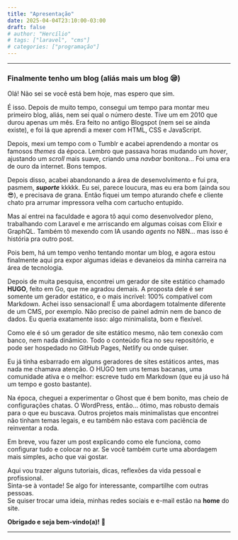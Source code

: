 ```yaml
---
title: "Apresentação"
date: 2025-04-04T23:10:00-03:00
draft: false
# author: "Hercílio"
# tags: ["laravel", "cms"]
# categories: ["programação"]
---
```


---
### Finalmente tenho um blog (aliás mais um blog 😪)

Olá! Não sei se você está bem hoje, mas espero que sim.

É isso. Depois de muito tempo, consegui um tempo para montar meu primeiro blog, aliás, nem sei qual o número deste. Tive um em 2010 que durou apenas um mês. Era feito no antigo Blogspot (nem sei se ainda existe), e foi lá que aprendi a mexer com HTML, CSS e JavaScript.

Depois, mexi um tempo com o Tumblr e acabei aprendendo a montar os famosos *themes* da época. Lembro que passava horas mudando um *hover*, ajustando um *scroll* mais suave, criando uma *navbar* bonitona… Foi uma era de ouro da internet. Bons tempos.


Depois disso, acabei abandonando a área de desenvolvimento e fui pra, pasmem, **_suporte_** kkkkk. Eu sei, parece loucura, mas eu era bom (ainda sou 😎), e precisava de grana. Então fiquei um tempo aturando chefe e cliente chato pra arrumar impressora velha com cartucho entupido.

Mas aí entrei na faculdade e agora tô aqui como desenvolvedor pleno, trabalhando com Laravel e me arriscando em algumas coisas com Elixir e GraphQL. Também tô mexendo com IA usando *agents* no N8N... mas isso é história pra outro post.

Pois bem, há um tempo venho tentando montar um blog, e agora estou finalmente aqui pra expor algumas ideias e devaneios da minha carreira na área de tecnologia.

Depois de muita pesquisa, encontrei um gerador de site estático chamado **HUGO**, feito em Go, que me agradou demais. A proposta dele é ser somente um gerador estático, e o mais incrível: 100% compatível com Markdown. Achei isso sensacional! É uma abordagem totalmente diferente de um CMS, por exemplo. Não preciso de painel admin nem de banco de dados. Eu queria exatamente isso: algo minimalista, bom e flexível.

Como ele é só um gerador de site estático mesmo, não tem conexão com banco, nem nada dinâmico. Todo o conteúdo fica no seu repositório, e pode ser hospedado no GitHub Pages, Netlify ou onde quiser.

Eu já tinha esbarrado em alguns geradores de sites estáticos antes, mas nada me chamava atenção. O HUGO tem uns temas bacanas, uma comunidade ativa e o melhor: escreve tudo em Markdown (que eu já uso há um tempo e gosto bastante).

Na época, cheguei a experimentar o Ghost que é bem bonito, mas cheio de configurações chatas. O WordPress, então... ótimo, mas robusto demais para o que eu buscava. Outros projetos mais minimalistas que encontrei não tinham temas legais, e eu também não estava com paciência de reinventar a roda.

Em breve, vou fazer um post explicando como ele funciona, como configurar tudo e colocar no ar. Se você também curte uma abordagem mais simples, acho que vai gostar.

Aqui vou trazer alguns tutoriais, dicas, reflexões da vida pessoal e profissional.  
Sinta-se à vontade! Se algo for interessante, compartilhe com outras pessoas.  
Se quiser trocar uma ideia, minhas redes sociais e e-mail estão na **home** do site. 


**Obrigado e seja bem-vindo(a)!** 🚀

---

